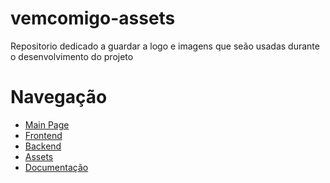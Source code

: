 # vemcomigo-assets
Repositorio dedicado a guardar a logo e imagens que seão usadas durante o desenvolvimento do projeto 

# Navegação
- <a href="https://github.com/Vem-Comigo" target="_blank">Main Page</a> <br>
- <a href="https://github.com/Vem-Comigo/vemcomigo-frontend" target="_blank">Frontend</a> <br>
- <a href="https://github.com/Vem-Comigo/vemcomigo-backend" target="_blank">Backend</a> <br>
- <a href="https://github.com/Vem-Comigo/vemcomigo-assets" target="_blank">Assets</a> <br>
- <a href="https://github.com/Vem-Comigo/vemcomigo-docs" target="_blank">Documentação</a> 
